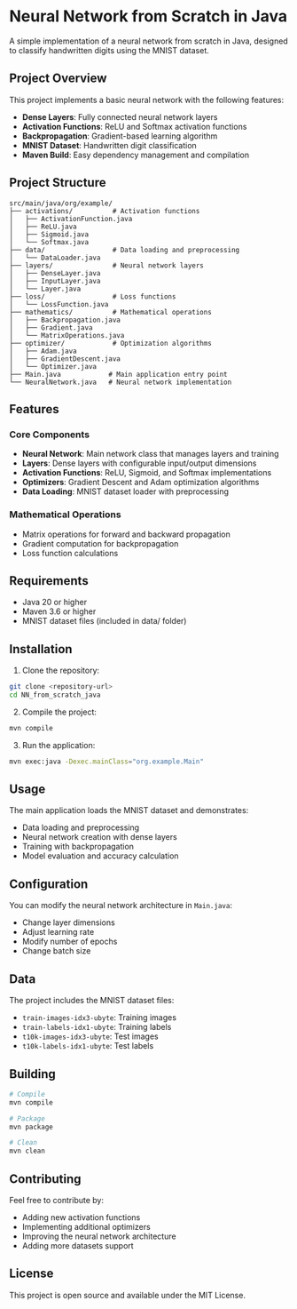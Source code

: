 # Neural Network from Scratch in Java

A simple implementation of a neural network from scratch in Java, designed to classify handwritten digits using the MNIST dataset.

## Project Overview

This project implements a basic neural network with the following features:
- **Dense Layers**: Fully connected neural network layers
- **Activation Functions**: ReLU and Softmax activation functions
- **Backpropagation**: Gradient-based learning algorithm
- **MNIST Dataset**: Handwritten digit classification
- **Maven Build**: Easy dependency management and compilation

## Project Structure

```
src/main/java/org/example/
├── activations/          # Activation functions
│   ├── ActivationFunction.java
│   ├── ReLU.java
│   ├── Sigmoid.java
│   └── Softmax.java
├── data/                 # Data loading and preprocessing
│   └── DataLoader.java
├── layers/               # Neural network layers
│   ├── DenseLayer.java
│   ├── InputLayer.java
│   └── Layer.java
├── loss/                 # Loss functions
│   └── LossFunction.java
├── mathematics/          # Mathematical operations
│   ├── Backpropagation.java
│   ├── Gradient.java
│   └── MatrixOperations.java
├── optimizer/            # Optimization algorithms
│   ├── Adam.java
│   ├── GradientDescent.java
│   └── Optimizer.java
├── Main.java            # Main application entry point
└── NeuralNetwork.java   # Neural network implementation
```

## Features

### Core Components
- **Neural Network**: Main network class that manages layers and training
- **Layers**: Dense layers with configurable input/output dimensions
- **Activation Functions**: ReLU, Sigmoid, and Softmax implementations
- **Optimizers**: Gradient Descent and Adam optimization algorithms
- **Data Loading**: MNIST dataset loader with preprocessing

### Mathematical Operations
- Matrix operations for forward and backward propagation
- Gradient computation for backpropagation
- Loss function calculations

## Requirements

- Java 20 or higher
- Maven 3.6 or higher
- MNIST dataset files (included in data/ folder)

## Installation

1. Clone the repository:
```bash
git clone <repository-url>
cd NN_from_scratch_java
```

2. Compile the project:
```bash
mvn compile
```

3. Run the application:
```bash
mvn exec:java -Dexec.mainClass="org.example.Main"
```

## Usage

The main application loads the MNIST dataset and demonstrates:
- Data loading and preprocessing
- Neural network creation with dense layers
- Training with backpropagation
- Model evaluation and accuracy calculation

## Configuration

You can modify the neural network architecture in `Main.java`:
- Change layer dimensions
- Adjust learning rate
- Modify number of epochs
- Change batch size

## Data

The project includes the MNIST dataset files:
- `train-images-idx3-ubyte`: Training images
- `train-labels-idx1-ubyte`: Training labels
- `t10k-images-idx3-ubyte`: Test images
- `t10k-labels-idx1-ubyte`: Test labels

## Building

```bash
# Compile
mvn compile

# Package
mvn package

# Clean
mvn clean
```

## Contributing

Feel free to contribute by:
- Adding new activation functions
- Implementing additional optimizers
- Improving the neural network architecture
- Adding more datasets support

## License

This project is open source and available under the MIT License.
